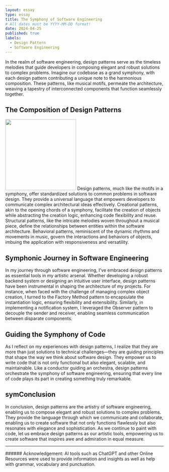 ```yaml
---
layout: essay
type: essay
title: The Symphony of Software Engineering
# All dates must be YYYY-MM-DD format!
date: 2024-04-25
published: true
labels:
  - Design Pattern
  - Software Engineering
---
```


In the realm of software engineering, design patterns serve as the timeless melodies that guide developers in composing elegant and robust solutions to complex problems. Imagine our codebase as a grand symphony, with each design pattern contributing a unique note to the harmonious composition. These patterns, like musical motifs, permeate the architecture, weaving a tapestry of interconnected components that function seamlessly together.

## The Composition of Design Patterns
<img width="225px" 
     class="rounded float-start pe-4" 
     src="https://media.licdn.com/dms/image/C5112AQFoTIj88r77Fw/article-cover_image-shrink_600_2000/0/1533718888498?e=2147483647&v=beta&t=1uStmoYwec9KdjbjF-DPsnLRdYJvHDeaW1KQDwnViFY">
Design patterns, much like the motifs in a symphony, offer standardized solutions to common problems in software design. They provide a universal language that empowers developers to communicate complex architectural ideas effectively. Creational patterns, akin to the opening chords of a symphony, facilitate the creation of objects while abstracting the creation logic, enhancing code flexibility and reuse. Structural patterns, like the intricate melodies woven throughout a musical piece, define the relationships between entities within the software architecture. Behavioral patterns, reminiscent of the dynamic rhythms and movements in music, govern the interactions and behaviors of objects, imbuing the application with responsiveness and versatility.

## Symphonic Journey in Software Engineering
In my journey through software engineering, I've embraced design patterns as essential tools in my artistic arsenal. Whether developing a robust backend system or designing an intuitive user interface, design patterns have been instrumental in shaping the architecture of my projects. For instance, when faced with the challenge of managing complex object creation, I turned to the Factory Method pattern to encapsulate the instantiation logic, ensuring flexibility and extensibility. Similarly, in implementing a notification system, I leveraged the Observer pattern to decouple the sender and receiver, enabling seamless communication between disparate components.

## Guiding the Symphony of Code
As I reflect on my experiences with design patterns, I realize that they are more than just solutions to technical challenges—they are guiding principles that shape the way we think about software design. They empower us to write code that is not only functional but also elegant, scalable, and maintainable. Like a conductor guiding an orchestra, design patterns orchestrate the symphony of software engineering, ensuring that every line of code plays its part in creating something truly remarkable.

## symConclusion
In conclusion, design patterns are the artistry of software engineering, enabling us to compose elegant and robust solutions to complex problems. They provide the language through which we communicate and collaborate, enabling us to create software that not only functions flawlessly but also resonates with elegance and sophistication. As we continue to paint with code, let us embrace design patterns as our artistic tools, empowering us to create software that inspires awe and admiration in equal measure.

<hr>
###### Acknowledgement: AI tools such as ChatGPT and other Online Resources were used to provide information and insights as well as help with grammar, vocabulary and punctuation.

